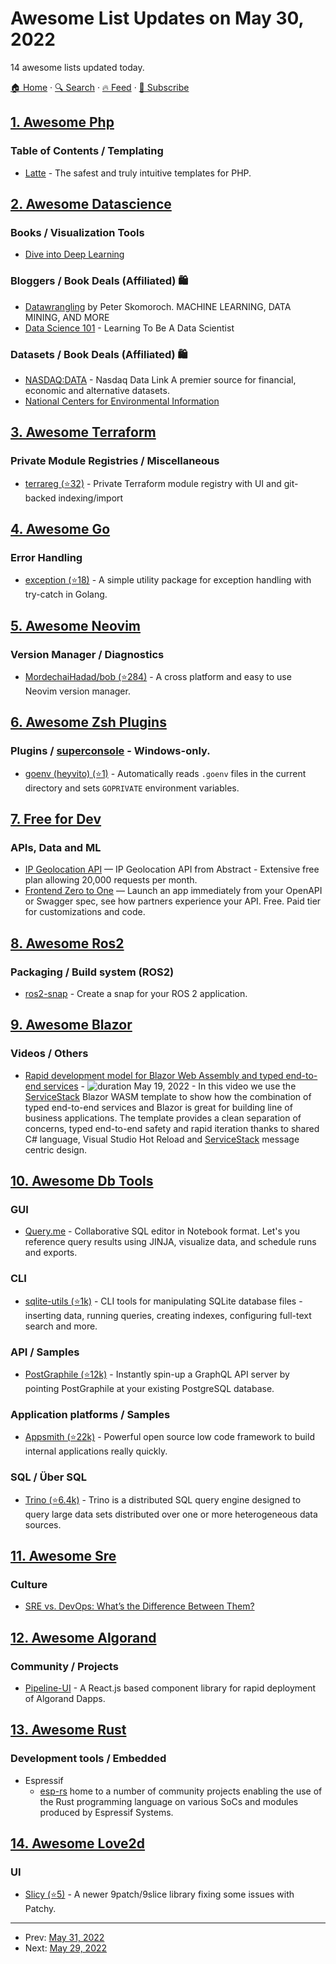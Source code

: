 # Awesome List Updates on May 30, 2022

14 awesome lists updated today.

[🏠 Home](/README.md) · [🔍 Search](https://test.trackawesomelist.com/search/) · [🔥 Feed](https://test.trackawesomelist.com/feed.xml) · [📮 Subscribe](https://trackawesomelist.us17.list-manage.com/subscribe?u=d2f0117aa829c83a63ec63c2f&id=36a103854c)



## [1. Awesome Php](/content/ziadoz/awesome-php/README.md)

### Table of Contents / Templating

*   [Latte](https://latte.nette.org/) - The safest and truly intuitive templates for PHP.

## [2. Awesome Datascience](/content/academic/awesome-datascience/README.md)

### Books / Visualization Tools

*   [Dive into Deep Learning](https://d2l.ai/)

### Bloggers / Book Deals (Affiliated) 🛍

*   [Datawrangling](http://www.datawrangling.org) by Peter Skomoroch. MACHINE LEARNING, DATA MINING, AND MORE
*   [Data Science 101](https://ryanswanstrom.com/datascience101/) - Learning To Be A Data Scientist

### Datasets / Book Deals (Affiliated) 🛍

*   [NASDAQ:DATA](https://data.nasdaq.com/) - Nasdaq Data Link A premier source for financial, economic and alternative datasets.
*   [National Centers for Environmental Information](https://www.ncei.noaa.gov/)

## [3. Awesome Terraform](/content/shuaibiyy/awesome-terraform/README.md)

### Private Module Registries / Miscellaneous

*   [terrareg (⭐32)](https://github.com/matthewjohn/terrareg) - Private Terraform module registry with UI and git-backed indexing/import

## [4. Awesome Go](/content/avelino/awesome-go/README.md)

### Error Handling

*   [exception (⭐18)](https://github.com/rbrahul/exception) - A simple utility package for exception handling with try-catch in Golang.

## [5. Awesome Neovim](/content/rockerBOO/awesome-neovim/README.md)

### Version Manager / Diagnostics

*   [MordechaiHadad/bob (⭐284)](https://github.com/MordechaiHadad/bob) - A cross platform and easy to use Neovim version manager.

## [6. Awesome Zsh Plugins](/content/unixorn/awesome-zsh-plugins/README.md)

### Plugins / [superconsole](https://github.com/alexchmykhalo/superconsole)   \- Windows-only.

*   [goenv (heyvito) (⭐1)](https://github.com/heyvito/goenv.zsh) - Automatically reads `.goenv` files in the current directory and sets `GOPRIVATE` environment variables.

## [7. Free for Dev](/content/ripienaar/free-for-dev/README.md)

### APIs, Data and ML

*   [IP Geolocation API](https://www.abstractapi.com/ip-geolocation-api) — IP Geolocation API from Abstract - Extensive free plan allowing 20,000 requests per month.
*   [Frontend Zero to One](https://www.fezto.xyz/) — Launch an app immediately from your OpenAPI or Swagger spec, see how partners experience your API. Free. Paid tier for customizations and code.

## [8. Awesome Ros2](/content/fkromer/awesome-ros2/README.md)

### Packaging / Build system (ROS2)

*   [ros2-snap](https://snapcraft.io/docs/ros2-applications) - Create a snap for your ROS 2 application.

## [9. Awesome Blazor](/content/AdrienTorris/awesome-blazor/README.md)

### Videos / Others

*   [Rapid development model for Blazor Web Assembly and typed end-to-end services](https://www.youtube.com/watch?v=BcQqCzm4tK0) - ![duration](https://img.shields.io/badge/Duration:%20-10%20min-%230094FF?style=flat-square\&cacheSeconds=maxAge\&logo=youtube) May 19, 2022 - In this video we use the [ServiceStack](https://servicestack.net/) Blazor WASM template to show how the combination of typed end-to-end services and Blazor is great for building line of business applications. The template provides a clean separation of concerns, typed end-to-end safety and rapid iteration thanks to shared C# language, Visual Studio Hot Reload and [ServiceStack](https://servicestack.net/) message centric design.

## [10. Awesome Db Tools](/content/mgramin/awesome-db-tools/README.md)

### GUI

*   [Query.me](https://query.me) - Collaborative SQL editor in Notebook format. Let's you reference query results using JINJA, visualize data, and schedule runs and exports.

### CLI

*   [sqlite-utils (⭐1k)](https://github.com/simonw/sqlite-utils) - CLI tools for manipulating SQLite database files - inserting data, running queries, creating indexes, configuring full-text search and more.

### API / Samples

*   [PostGraphile (⭐12k)](https://github.com/graphile/postgraphile) - Instantly spin-up a GraphQL API server by pointing PostGraphile at your existing PostgreSQL database.

### Application platforms / Samples

*   [Appsmith (⭐22k)](https://github.com/appsmithorg/appsmith) - Powerful open source low code framework to build internal applications really quickly.

### SQL / Über SQL

*   [Trino (⭐6.4k)](https://github.com/trinodb/trino) - Trino is a distributed SQL query engine designed to query large data sets distributed over one or more heterogeneous data sources.

## [11. Awesome Sre](/content/dastergon/awesome-sre/README.md)

### Culture

*   [SRE vs. DevOps: What’s the Difference Between Them?](https://spacelift.io/blog/sre-vs-devops)

## [12. Awesome Algorand](/content/aorumbayev/awesome-algorand/README.md)

### Community / Projects

*   [Pipeline-UI](https://www.pipeline-ui.com/) - A React.js based component library for rapid deployment of Algorand Dapps.

## [13. Awesome Rust](/content/rust-unofficial/awesome-rust/README.md)

### Development tools / Embedded

*   Espressif
    *   [esp-rs](https://github.com/esp-rs) home to a number of community projects enabling the use of the Rust programming language on various SoCs and modules produced by Espressif Systems.

## [14. Awesome Love2d](/content/love2d-community/awesome-love2d/README.md)

### UI

*   [Slicy (⭐5)](https://github.com/wqferr/slicy) - A newer 9patch/9slice library fixing some issues with Patchy.

---

- Prev: [May 31, 2022](/content/2022/05/31/README.md)
- Next: [May 29, 2022](/content/2022/05/29/README.md)